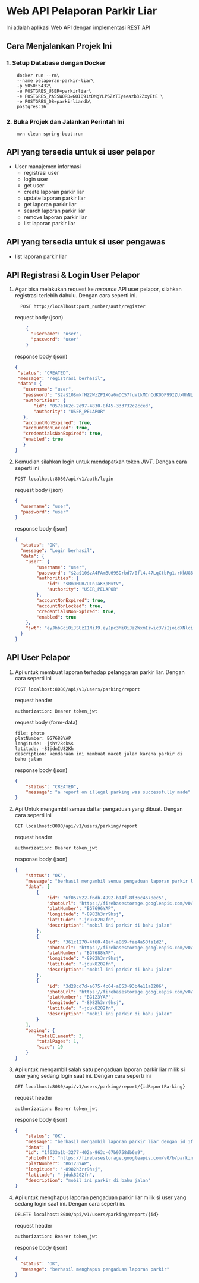 # Web API Pelaporan Parkir Liar

Ini adalah aplikasi Web API dengan implementasi REST API

## Cara Menjalankan Projek Ini

### 1. Setup Database dengan Docker

```shell
    docker run --rm\
    --name pelaporan-parkir-liar\
    -p 5050:5432\
    -e POSTGRES_USER=parkirliar\
    -e POSTGRES_PASSWORD=GOIQ91tDMgYLP6ZzTIy4eazb32ZxyEtE \
    -e POSTGRES_DB=parkirliardb\
    postgres:16
```

### 2. Buka Projek dan Jalankan Perintah Ini

```shell
    mvn clean spring-boot:run
```

## API yang tersedia untuk si user pelapor

* User manajemen informasi
    * registrasi user
    * login user
    * get user
    * create laporan parkir liar
    * update laporan parkir liar
    * get laporan parkir liar
    * search laporan parkir liar
    * remove laporan parkir liar
    * list laporan parkir liar

## API yang tersedia untuk si user pengawas

* list laporan parkir liar

## API Registrasi & Login User Pelapor

1. Agar bisa melakukan request ke _resource_ API user pelapor, silahkan registrasi terlebih dahulu. Dengan cara
   seperti ini.

   ```http request
     POST http://localhost:port_number/auth/register
   ```
   request body (json)
   ```json
       {
         "username": "user",
         "password": "user"
       }
   ```

   response body (json)
   ```json
   {
    "status": "CREATED",
    "message": "registrasi berhasil",
    "data": {
      "username": "user",
      "password": "$2a$10$mkfHZ2WzZP1XOa6mDC57fuVtkMCnCdKODP99IZUxUhNLy2dBlmGee",
      "authorities": {
          "id": "057e162c-2e97-4830-8f45-333732c2cced",
          "authority": "USER_PELAPOR"
      },
      "accountNonExpired": true,
      "accountNonLocked": true,
      "credentialsNonExpired": true,
      "enabled": true         
      }
   }
    ```

2. Kemudian silahkan login untuk mendapatkan token _JWT_. Dengan cara seperti ini
   ```http request
   POST localhost:8080/api/v1/auth/login
   ```

   request body (json)
   ```json
   {
     "username": "user",
     "password": "user"
   }
   ```

   response body (json)
   ```json
   {
     "status": "OK",
     "message": "Login berhasil",
     "data": {
       "user": {
           "username": "user",
           "password": "$2a$10$zA4FAmBU69SDrbd7/0fl4.47LqCtbPg1.rKkUG6c/3rVkmwnWDYtu",
           "authorities": {
               "id": "sBmDMUHZUTnIaK3pMxtV",
               "authority": "USER_PELAPOR"
           },
           "accountNonExpired": true,
           "accountNonLocked": true,
           "credentialsNonExpired": true,
           "enabled": true
       },
       "jwt": "eyJhbGciOiJSUzI1NiJ9.eyJpc3MiOiJzZWxmIiwic3ViIjoidXNlciIsImlhdCI6MTcwODI1NDMxMiwicm9sZXMiOiJVU0VSX1BFTEFQT1IifQ.kmHKFSN3dl0IS8K1YiYl2Lo6tPvZpCZcT5uUIsfLOnA3Uc2Oxtv3J8T1KWs4vdXpVn0Y4R9es9jM35RAFMzpPTEH_WikavMyolD_-_jW_iRwwv958wGFahVOSuJL2w1ywRRAtoekTs16FI3L1GyjkcZCtOqVPPA_E2H5D9zUEcSHbVphwRvokHPXHofz5VoeuufE7XCwX4bc2PBi8VT7IBahcjuOgq4cMkA3kaSCVGeXFjTEzJ8JKu7pnhHudwef5krQxxv8Nzy7L4etFXz_hD-DlOc4Z81IxtCDVeqOGwL_kkr2KeENEX8DZXUEtJnqCNJFw2R98i3EngZ_BDN4RA"
     }
   }
   ```

## API User Pelapor

1. Api untuk membuat laporan terhadap pelanggaran parkir liar. Dengan cara seperti ini

   ```http request
   POST localhost:8080/api/v1/users/parking/report
   ```

   request header
   ```http request
   authorization: Bearer token_jwt
   ```
   request body (form-data)
   ```text
   file: photo
   platNumber: BG7688YAP
   longitude: -jshY78skSs
   latitude: -8IjdnIU82Kh
   description: kendaraan ini membuat macet jalan karena parkir di bahu jalan
   ```

   response body (json)
   ```json
   {
       "status": "CREATED",
       "message": "a report on illegal parking was successfully made"
   }
   ```

2. Api Untuk mengambil semua daftar pengaduan yang dibuat. Dengan cara seperti ini

   ```http request
   GET localhost:8080/api/v1/users/parking/report
   ```

   request header
   ```http request
   authorization: Bearer token_jwt
   ```

   response body (json)
   ```json
   {
       "status": "OK",
       "message": "berhasil mengambil semua pengaduan laporan parkir liar",
       "data": [
           {
               "id": "6f057522-f6db-4992-b14f-8f36c4678ec5",
               "photoUrl": "https://firebasestorage.googleapis.com/v0/b/parking-report.appspot.com/o/3f7d7baa-3020-4159-a7c6-2a9c10efe3af.jpeg?alt=media",
               "platNumber": "BG7696YAP",
               "longitude": "-8982h3rr9hsj",
               "latitude": "-jduk8202fn",
               "description": "mobil ini parkir di bahu jalan"
           },
           {
               "id": "361c1270-4f60-41af-a869-fae4a50fa1d2",
               "photoUrl": "https://firebasestorage.googleapis.com/v0/b/parking-report.appspot.com/o/02a34d6f-4cc1-4f18-ba89-e5d087753748.jpeg?alt=media",
               "platNumber": "BG7688YAP",
               "longitude": "-8982h3rr9hsj",
               "latitude": "-jduk8202fn",
               "description": "mobil ini parkir di bahu jalan"
           },
           {
               "id": "3d28cd7d-a675-4c64-a653-93b4e11a0206",
               "photoUrl": "https://firebasestorage.googleapis.com/v0/b/parking-report.appspot.com/o/78dea8cc-123e-4fc3-a2f2-7aa2c5f57528.jpeg?alt=media",
               "platNumber": "BG123YAP",
               "longitude": "-8982h3rr9hsj",
               "latitude": "-jduk8202fn",
               "description": "mobil ini parkir di bahu jalan"
           }
       ],
       "paging": {
           "totalElement": 3,
           "totalPages": 1,
           "size": 10
       }
   }
   ```

3. Api untuk mengambil salah satu pengaduan laporan parkir liar milik si user yang sedang login saat ini. Dengan cara
   seperti ini

    ```http request
    GET localhost:8080/api/v1/users/parking/report/{idReportParking}
    ```

   request header
    ```http request
    authorization: Bearer token_jwt
    ```

   response body (json)
    ```json
    {
        "status": "OK",
        "message": "berhasil mengambil laporan parkir liar dengan id 1f633a1b-3277-402a-963d-67b9758db6e9",
        "data": {
        "id": "1f633a1b-3277-402a-963d-67b9758db6e9",
        "photoUrl": "https://firebasestorage.googleapis.com/v0/b/parking-report.appspot.com/o/697e65c2-cef9-4bfb-9b16-3cfd1475f419.jpeg?alt=media",
        "platNumber": "BG123YAP",
        "longitude": "-8982h3rr9hsj",
        "latitude": "-jduk8202fn",
        "description": "mobil ini parkir di bahu jalan"
    }
    ```

4. Api untuk menghapus laporan pengaduan parkir liar milik si user yang sedang login saat ini. Dengan cara seperti in.

    ```http request
    DELETE localhost:8080/api/v1/users/parking/report/{id}
    ```
   
    request header
    ```http request
    authorization: Bearer token_jwt
   ```

    response body (json)
    ```json
    {
      "status": "OK",
      "message": "berhasil menghapus pengaduan laporan parkir"
    }
    ```

